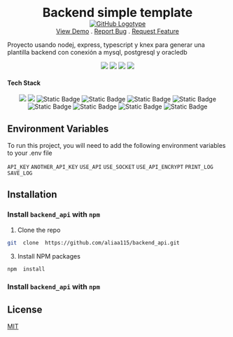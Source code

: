 <h1  align="center" style="text-align:center; margin:0; padding:0">Backend simple template</h1>
<p  align="center" style="text-align:center; margin:0px; padding:0px">
<a style="text-align:center; margin:0px; padding:0px" href="https://github.com/aliaa115/backend_api">
<img alt="GitHub Logotype" src="https://img.shields.io/badge/proyecto-grey?logo=github">
</a>
<br/>
<a  href="https://github.com/aliaa115/backend_api">View Demo</a> .
<a  href="https://github.com/aliaa115/backend_api/issues">Report Bug</a> .
<a  href="https://github.com/aliaa115/backend_api/issues">Request Feature</a>
</p>

Proyecto usando nodej, express, typescript y knex para generar una plantilla backend con conexión a mysql, postgresql y oracledb

<p  align="center" style="text-align:center; margin:0px; padding:0px">
<img src="https://img.shields.io/github/contributors/aliaa115/backend_api?color=dark-green">
<img src="https://img.shields.io/github/issues/aliaa115/backend_api">
<img src="https://img.shields.io/github/downloads/aliaa115/backend_api/total">
<img src="https://img.shields.io/github/license/aliaa115/backend_api">
</p>
  
#### Tech Stack
<p  align="center" style="text-align:center; margin:0px; padding:0px">
<img src="https://img.shields.io/badge/nodemon-node?logo=nodemon&color=grey&logoColor=white">
<img src="https://img.shields.io/badge/node--js-node?logo=node.js&color=grey&logoColor=white">
<img alt="Static Badge" src="https://img.shields.io/badge/express-^4.18.2-blue?logo=express&logoColor=white">
<img alt="Static Badge" src="https://img.shields.io/badge/typescript-^5.0.2-blue?logo=typescript&logoColor=white">
<img alt="Static Badge" src="https://img.shields.io/badge/ts--node-^10.9.1-blue?logo=ts-node&logoColor=white">
<img alt="Static Badge" src="https://img.shields.io/badge/cors-^2.8.5-blue?logo=cors&logoColor=white">
<img alt="Static Badge" src="https://img.shields.io/badge/knex-^2.4.2-blue?logo=knex&logoColor=white">
<img alt="Static Badge" src="https://img.shields.io/badge/pg-^8.11.1-blue?logo=pg&logoColor=white">
<img alt="Static Badge" src="https://img.shields.io/badge/mysql-^2.18.1-blue?logo=mysql&logoColor=white">
<img alt="Static Badge" src="https://img.shields.io/badge/oracledb-^6.0.2-blue?logo=oracledb&logoColor=white">
</p>

## Environment Variables

To run this project, you will need to add the following environment variables to your .env file

`API_KEY`
`ANOTHER_API_KEY`
`USE_API`
`USE_SOCKET`
`USE_API_ENCRYPT`
`PRINT_LOG`
`SAVE_LOG`

## Installation

### Install `backend_api` with `npm`

1. Clone the repo

```bash
git  clone  https://github.com/aliaa115/backend_api.git
```

3. Install NPM packages

```sh
npm  install
```

### Install `backend_api` with `npm`

## License

[MIT](https://choosealicense.com/licenses/mit/)
